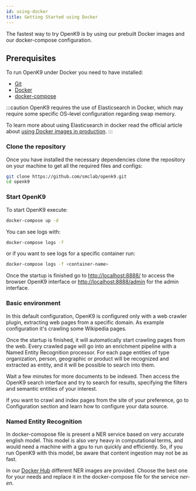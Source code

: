 ```yaml
---
id: using-docker
title: Getting Started using Docker
---
```


The fastest way to try OpenK9 is by using our prebuilt Docker images and our docker-compose configuration.

## Prerequisites

To run OpenK9 under Docker you need to have installed:

- [Git](https://git-scm.com/)
- [Docker](https://www.docker.com/)
- [docker-compose](https://docs.docker.com/compose/)

:::caution
OpenK9 requires the use of Elasticsearch in Docker, which may require some specific OS–level configuration regarding swap memory.

To learn more about using Elasticsearch in docker read the official article about [using Docker images in production](https://www.elastic.co/guide/en/elasticsearch/reference/current/docker.html#docker-prod-prerequisites).
:::

### Clone the repository

Once you have installed the necessary dependencies clone the repository on your machine to get all the required files and configs:

```bash
git clone https://github.com/smclab/openk9.git
cd openk9
```

### Start OpenK9

To start OpenK9 execute:

```bash
docker-compose up -d
```

You can see logs with:

```bash
docker-compose logs -f
```

or if you want to see logs for a specific container run:

```bash
docker-compose logs -f <container-name>
```

Once the startup is finished go to [http://localhost:8888/](http://localhost:8888/) to access the browser OpenK9 interface or [http://localhost:8888/admin](http://localhost:8888/admin) for the admin interface.

### Basic environment

In this default configuration, OpenK9 is configured only with a web crawler plugin, extracting web pages from a specific domain. As example configuration it's crawling some Wikipedia pages.

Once the startup is finished, it will automatically start crawling pages from the web. Every crawled page will go into an enrichment pipeline with a Named Entity Recognition processor. For each page entities of type organization, person, geographic or product will be recognized and extracted as entity, and it will be possible to search into them.

Wait a few minutes for more documents to be indexed. Then access the OpenK9 search interface and try to search for results, specifying the filters and semantic entities of your interest.

If you want to crawl and index pages from the site of your preference, go to Configuration section and learn how to configure your data source.

### Named Entity Recognition

In docker-comopose file is present a NER service based on very accurate english model. This model is also very heavy in computational terms, and would need a machine with a gpu to run quickly and efficiently. So, if you run OpenK9 with this model, be aware that content ingestion may not be as fast.

In our [Docker Hub](https://hub.docker.com/u/smclab) different NER images are provided. Choose the best one for your needs and replace it in the docker-compose file for the service *ner-en*.